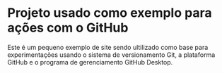 # Projeto usado como exemplo para ações com o GitHub
Este é um pequeno exemplo de site sendo ultilizado como base para experimentações usando o sistema de versionamento Git, a plataforma GitHub e o programa de gerenciamento GitHub Desktop.

